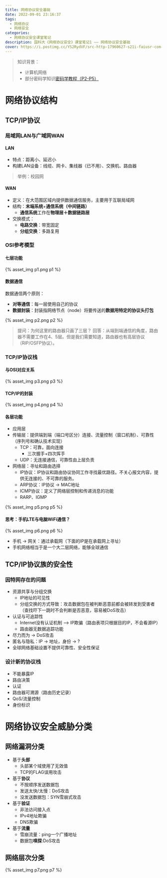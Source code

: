 ```yaml
---
title: 网络协议安全基础
date: 2022-09-01 23:16:37
tags: 
  - 网络协议
  - 网络安全
categories:
  - 网络协议安全课堂笔记
description: 国科大《网络协议安全》课堂笔记1 —— 网络协议安全基础
cover: https://i.postimg.cc/YS2RydVF/src-http-17960627-s21i-faiusr-com-4-ABUIABAEGAAg09i-W6-QUou-LHwz-QEw6-Ac4sw-Q-png-refer-http-17960627.webp
---
```


> 知识背景：
> - 计算机网络
> - 部分密码学知识[密码学教程（P2-P5）](https://www.bilibili.com/video/BV1vq4y1R7Yt?is_story_h5=false&p=1&share_from=ugc&share_medium=android&share_plat=android&share_session_id=9e54e092-697a-4e52-b1db-99433ded35b8&share_source=WEIXIN&share_tag=s_i&timestamp=1660828486&unique_k=5oAWIQa)


# 网络协议结构
## TCP/IP协议
### 局域网LAN与广域网WAN
#### LAN
- 特点：距离小、延迟小
- 构建LAN设备：线缆、网卡、集线器（已不用）、交换机、路由器
> 举例：校园网

#### WAN
- 定义：在大范围区域内提供数据通信服务，主要用于互联局域网
- 结构：**末端系统**+**通信系统（中间链路）**
  - **通信系统**工作在**物理层＋数据链路层**
- 交换模式：
  - **电路交换**：带宽固定
  - **分组交换**：多路复用

### OSI参考模型
#### 七层功能
{% asset_img p1.png p1 %}
#### 数据通信
数据通信两个原则：
- **对等通信**：每一层使用自己的协议
- **数据封装**：封装指网络节点（node）将要传送的**数据用特定的协议头打包**

{% asset_img p2.png p2 %}
> 提问：为何这里的路由器只画了三层？
> 回答：从端到端通信的角度，路由器不需要工作在4、5层。但是我们需要知道，路由器也有高层协议（RIP/OSFP协议）。
### TCP/IP协议栈
#### 与OSI对应关系
{% asset_img p3.png p3 %}
#### TCP/IP的封装
{% asset_img p4.png p4 %}
#### 各层功能
- 应用层
- 传输层：提供端到端（端口号区分）连接、流量控制（窗口机制）、可靠性（序列号和确认技术实现）
  - TCP：可靠，面向连接
    - 三次握手+四次挥手
  - UDP：无连接通信，可靠性由上层负责
- 网络层：寻址和路由选择
  - IP协议：IP协议和路由协议协同工作寻找最优路径。不关心报文内容，提供无连接的、不可靠的服务。
  - ARP协议：IP协议 -> MAC地址
  - ICMP协议：定义了网络层控制和传递消息的功能
  - RARP、IGMP

{% asset_img p5.png p5 %}

#### 思考：手机LTE与电脑WiFi通信？
{% asset_img p6.png p6 %}
- 手机 -> 网关：通过承载网（下面的IP是在承载网上寻址）
- 手机网络相当于是一个大二层网络，能够全球通信
## TCP/IP协议族的安全性
### 因特网存在的问题
- 资源共享与分组交换
  - IP地址的可见性
  - 分组交换的方式导致：攻击数据包在被判断恶意前都会被转发到受害者（查找吓下一跳时不会判断是否恶意，容易被DoS攻击）
- 认证与可追踪性
  - Internet没有认证机制 —> IP欺骗（路由表项只根据目的IP，不会看源IP）
  - 路由器无数据追踪功能
- 尽力而为 -> DoS攻击
- 匿名与隐私：IP -> 地址，身份 -> ?
- 全球网络基础设置不提供可靠性、安全性保证

### 设计新的协议栈
- 不能暴露IP
- 路由决策
- 认证
- 路由器可溯源（路由历史记录）
- QoS/流量控制
- 身份标识

# 网络协议安全威胁分类
## 网络漏洞分类
- 基于**头部**
  - 头部某个域使用了无效值
  - TCP的FLAG误用攻击
- 基于**协议**
  - 不按顺序发送数据包
  - 发送太快/太慢：DoS攻击
  - 没发送数据包：SYN雪崩式攻击
- 基于**验证**
  - 非法访问接入点
  - IPv4地址欺骗
  - DNS欺骗
- 基于**流量**
  - 雪崩流量：ping一个广播地址
  - 数据包**嗅探**:DoS攻击

## 网络层次分类
{% asset_img p7.png p7 %}